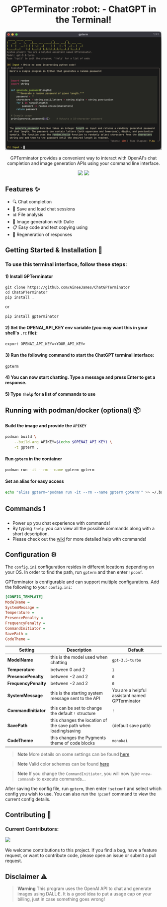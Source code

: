 <h1 align="center">GPTerminator :robot: - ChatGPT in the Terminal!</h1>
<p align="center">
<img src="./imgs/panel_output.png" width="600" />
</p>
<p align="center">GPTerminator provides a convenient way to interact with OpenAI's chat completion and image generation APIs using your command line interface.</p>
<p align="center">
<img src="https://img.shields.io/github/last-commit/AineeJames/ChatGPTerminator?style=for-the-badge&logo=github&color=7dc4e4&logoColor=D9E0EE&labelColor=302D41" />
<img src="https://img.shields.io/github/stars/AineeJames/ChatGPTerminator?style=for-the-badge&logo=apachespark&color=eed49f&logoColor=D9E0EE&labelColor=302D41" />
</p>

## Features :sparkles:

- :mag: Chat completion
- :floppy_disk: Save and load chat sessions
- :bar_chart: File analysis
- :art: Image generation with Dalle
- :clipboard: Easy code and text copying using
- :repeat: Regeneration of responses

## Getting Started & Installation :rocket:

### To use this terminal interface, follow these steps:

#### 1) Install GPTerminator

```shell
git clone https://github.com/AineeJames/ChatGPTerminator
cd ChatGPTerminator
pip install .
```

or

```shell
pip install gpterminator
```

#### 2) Set the OPENAI_API_KEY env variable (you may want this in your shell's `.rc` file):

```shell
export OPENAI_API_KEY=<YOUR_API_KEY>
```

#### 3) Run the following command to start the ChatGPT terminal interface:

```shell
gpterm
```

#### 4) You can now start chatting. Type a message and press Enter to get a response.

#### 5) Type `!help` for a list of commands to use

## Running with podman/docker (optional) :package:

#### Build the image and provide the `APIKEY`

```bash
podman build \
	--build-arg APIKEY=$(echo $OPENAI_API_KEY) \
	-t gpterm .
```

#### Run `gpterm` in the container

```bash
podman run -it --rm --name gpterm gpterm
```

#### Set an alias for easy access

```bash
echo "alias gpterm='podman run -it --rm --name gpterm gpterm'" >> ~/.bashrc
```

## Commands :exclamation:

- Power up you chat experience with commands!
- By typing `!help` you can view all the possible commands along with a short description.
- Please check out the [wiki](https://github.com/AineeJames/ChatGPTerminator/wiki/Commands) for more detailed help with commands!

## Configuration :gear:

The `config.ini` configuration resides in different locations depending on your OS. In order to find the path, run `gpterm` and then enter `!pconf`.

GPTerminator is configurable and can support multiple configurations. Add the following to your `config.ini`:

```ini
[CONFIG_TEMPLATE]
ModelName =
SystemMessage =
Temperature =
PresencePenalty =
FrequencyPenalty =
CommandInitiator =
SavePath =
CodeTheme =
```

| Setting              | Description                                                    | Default                                        |
| -------------------- | -------------------------------------------------------------- | ---------------------------------------------- |
| **ModelName**        | this is the model used when chatting                           | `gpt-3.5-turbo`                                |
| **Temperature**      | between 0 and 2                                                | `1`                                            |
| **PresencePenalty**  | between -2 and 2                                               | `0`                                            |
| **FrequencyPenalty** | between -2 and 2                                               | `0`                                            |
| **SystemMessage**    | this is the starting system message sent to the API            | You are a helpful assistant named GPTerminator |
| **CommandInitiator** | this can be set to change the default `!` structure            | `!`                                            |
| **SavePath**         | this changes the location of the save path when loading/saving | (default save path)                            |
| **CodeTheme**        | this changes the Pygments theme of code blocks                 | `monokai`                                      |

> **Note**
> More details on some settings can be found [here](https://platform.openai.com/docs/api-reference/chat/create)

> **Note**
> Valid color schemes can be found [here](https://pygments.org/styles/)

> **Note** If you change the `CommandInitiator`, you will now type `<new-command>` to execute commands...

After saving the config file, run `gpterm`, then enter `!setconf` and select which config you wish to use. You can also run the `!pconf` command to view the current config details.

## Contributing :raised_hands:

### Current Contributors:

<a href="https://github.com/AineeJames/ChatGPTerminator/graphs/contributors">
<img src="https://contrib.rocks/image?repo=AineeJames/ChatGPTerminator" />
</a>

We welcome contributions to this project. If you find a bug, have a feature request, or want to contribute code, please open an issue or submit a pull request.

## Disclaimer :warning:

> **Warning**
> This program uses the OpenAI API to chat and generate images using DALL·E. It is a good idea to put a usage cap on your billing, just in case something goes wrong!
